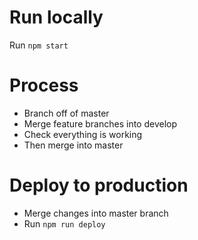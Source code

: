 # Run locally
Run `npm start`

# Process
- Branch off of master
- Merge feature branches into develop
- Check everything is working
- Then merge into master

# Deploy to production
- Merge changes into master branch
- Run `npm run deploy`



